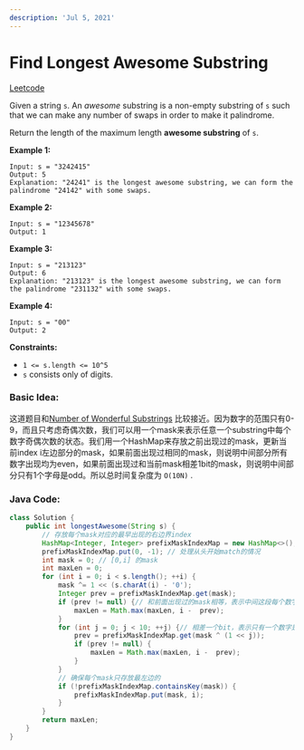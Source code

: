 ```yaml
---
description: 'Jul 5, 2021'
---
```


# Find Longest Awesome Substring

[Leetcode](https://leetcode.com/problems/find-longest-awesome-substring/)



Given a string `s`. An _awesome_ substring is a non-empty substring of `s` such that we can make any number of swaps in order to make it palindrome.

Return the length of the maximum length **awesome substring** of `s`.

**Example 1:**

```text
Input: s = "3242415"
Output: 5
Explanation: "24241" is the longest awesome substring, we can form the palindrome "24142" with some swaps.
```

**Example 2:**

```text
Input: s = "12345678"
Output: 1
```

**Example 3:**

```text
Input: s = "213123"
Output: 6
Explanation: "213123" is the longest awesome substring, we can form the palindrome "231132" with some swaps.
```

**Example 4:**

```text
Input: s = "00"
Output: 2
```

**Constraints:**

* `1 <= s.length <= 10^5`
* `s` consists only of digits.

### Basic Idea:

这道题目和[Number of Wonderful Substrings](number-of-wonderful-substrings.md) 比较接近。因为数字的范围只有0-9，而且只考虑奇偶次数，我们可以用一个mask来表示任意一个substring中每个数字奇偶次数的状态。我们用一个HashMap来存放之前出现过的mask，更新当前index i左边部分的mask，如果前面出现过相同的mask，则说明中间部分所有数字出现均为even，如果前面出现过和当前mask相差1bit的mask，则说明中间部分只有1个字母是odd。所以总时间复杂度为 `O(10N)` .

### Java Code:

```java
class Solution {
    public int longestAwesome(String s) {
        // 存放每个mask对应的最早出现的右边界index
        HashMap<Integer, Integer> prefixMaskIndexMap = new HashMap<>();
        prefixMaskIndexMap.put(0, -1); // 处理从头开始match的情况
        int mask = 0; // [0,i] 的mask
        int maxLen = 0;
        for (int i = 0; i < s.length(); ++i) {
            mask ^= 1 << (s.charAt(i) - '0');
            Integer prev = prefixMaskIndexMap.get(mask);
            if (prev != null) {// 和前面出现过的mask相等，表示中间这段每个数字都出现even次
                maxLen = Math.max(maxLen, i -  prev);
            }
            for (int j = 0; j < 10; ++j) {// 相差一个bit，表示只有一个数字是odd次
                prev = prefixMaskIndexMap.get(mask ^ (1 << j));
                if (prev != null) {
                    maxLen = Math.max(maxLen, i -  prev);
                }
            }
            // 确保每个mask只存放最左边的
            if (!prefixMaskIndexMap.containsKey(mask)) {
                prefixMaskIndexMap.put(mask, i);
            }
        }
        return maxLen;
    }
}
```



 


